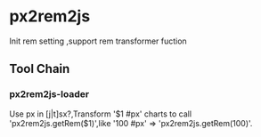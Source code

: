 # px2rem2js
Init rem setting ,support rem transformer fuction

## Tool Chain
### px2rem2js-loader
Use px in [j|t]sx?,Transform '$1 #px' charts to call 'px2rem2js.getRem($1)',like '100 #px' => 'px2rem2js.getRem(100)'.